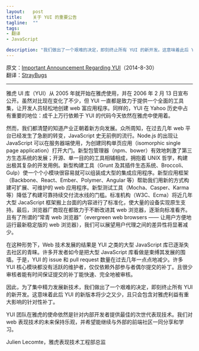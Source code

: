 ```yaml
--- 
layout:   post
title:    关于 YUI 的重要公告
tagline:  ""
tags: 
- 翻译
- JavaScript

description: "我们做出了一个艰难的决定，即刻终止所有 YUI 的新开发。这意味着此后 YUI 的新版本将少之又少，且只会包含对雅虎利益有重大影响的针对性补丁。"
---
```


原文：[Important Announcement Regarding YUI](http://yahooeng.tumblr.com/post/96098168666/important-announcement-regarding-yui)（2014-8-30）  
翻译：[StrayBugs](http://www.crimx.com)

-----

雅虎 UI 库（YUI）从 2005 年就开始在雅虎使用，并在 2006 年 2 月 13 日宣布公开。虽然对比现在变化了不少，但 YUI 一直都是致力于提供一个全面的工具集，让开发人员轻松地创建 web 富应用程序。同样的，YUI 在 Yahoo 历史中占有重要的地位：成千上万行依赖于 YUI 的代码今天依然在雅虎中使用着。

然而，我们都清楚的知道产业正朝着新方向发展。众所周知，在过去几年 web 平台已经发生了急剧的转变，JavaScript 史无前例的流行。Node.js 的出现让 JavaScript 可以在服务器端使用，为创建同构单页应用（isomorphic single page application）打开大门。新型包管理器（npm、bower）有效地刺激了第三方生态系统的发展；开源、单一目的的工具相辅相成，拥抱着 UNIX 哲学，构建出极其复杂的开发用例。新型构建工具（Grunt 及其插件生态系统、Broccoli、Gulp）使一个个小模块很容易就可以组装成大型的集成应用程序。新型应用框架（Backbone、React、Ember、Polymer、Angular 等）帮助我们用新的方式构建可扩展、可维护的 web 应用程序。新型测试工具（Mocha、Casper、Karma 等）降低了构建可靠持续交付流水线的门槛。标准机构（W3C、Ecma）将近几年大型 JacaScript 框架搬上台面的内容进行了标准化，使大量的设备实现原生支持。最后，浏览器厂商现在都致力于不断改进其 web 浏览器，逐渐向标准看齐。且有了所谓的“常青 web 浏览器”（evergreen web browsers —— 让用户方便地运行最新稳定版的 web 浏览器），我们可以展望用户代理之间的差异性将显著减少。

在这种形势下，Web 技术发展的结果是 YUI 之类的大型 JavaScript 库已逐渐失去社区的青睐。许多开发者如今是把大型 JavaScript 库看做是束缚其发展的围墙。于是，YUI 的 issue 和 pull request 数量在过去几年一点点地减少。许多 YUI 核心模块都没有活跃的维护者，仅仅依赖外部参与者偶尔提交的补丁。且很少审核者能有时间保证提交的补丁能快速、完全地被审核。

因此，为了集中精力发展新技术，我们做出了一个艰难的决定，即刻终止所有 YUI 的新开发。这意味着此后 YUI 的新版本将少之又少，且只会包含对雅虎利益有重大影响的针对性补丁。

YUI 团队在雅虎的使命依然是针对内部开发者提供最佳的次世代表现技术。我们对 web 表现技术的未来保持乐观，并希望能继续与外部的前端社区一同分享和学习。

Julien Lecomte，雅虎表现技术工程部总监